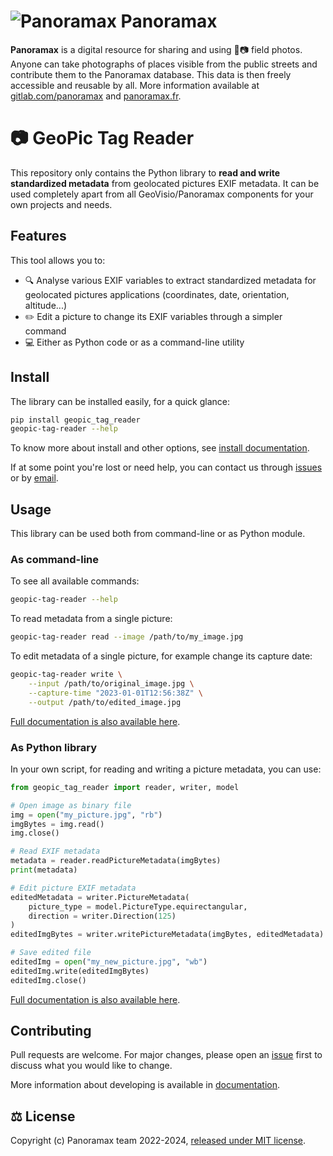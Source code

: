 # ![Panoramax](https://upload.wikimedia.org/wikipedia/commons/thumb/a/a9/Panoramax.svg/40px-Panoramax.svg.png) Panoramax

__Panoramax__ is a digital resource for sharing and using 📍📷 field photos. Anyone can take photographs of places visible from the public streets and contribute them to the Panoramax database. This data is then freely accessible and reusable by all. More information available at [gitlab.com/panoramax](https://gitlab.com/panoramax) and [panoramax.fr](https://panoramax.fr/).


# 📷 GeoPic Tag Reader

This repository only contains the Python library to __read and write standardized metadata__ from geolocated pictures EXIF metadata. It can be used completely apart from all GeoVisio/Panoramax components for your own projects and needs.

## Features

This tool allows you to:

- 🔍 Analyse various EXIF variables to extract standardized metadata for geolocated pictures applications (coordinates, date, orientation, altitude...)
- ✏️ Edit a picture to change its EXIF variables through a simpler command
- 💻 Either as Python code or as a command-line utility


## Install

The library can be installed easily, for a quick glance:

```bash
pip install geopic_tag_reader
geopic-tag-reader --help
```

To know more about install and other options, see [install documentation](./docs/install.md).

If at some point you're lost or need help, you can contact us through [issues](https://gitlab.com/panoramax/server/geo-picture-tag-reader/-/issues) or by [email](mailto:panieravide@riseup.net).


## Usage

This library can be used both from command-line or as Python module.

### As command-line

To see all available commands:

```bash
geopic-tag-reader --help
```

To read metadata from a single picture:

```bash
geopic-tag-reader read --image /path/to/my_image.jpg
```

To edit metadata of a single picture, for example change its capture date:

```bash
geopic-tag-reader write \
	--input /path/to/original_image.jpg \
	--capture-time "2023-01-01T12:56:38Z" \
	--output /path/to/edited_image.jpg
```

[Full documentation is also available here](./docs/index.md).

### As Python library

In your own script, for reading and writing a picture metadata, you can use:

```python
from geopic_tag_reader import reader, writer, model

# Open image as binary file
img = open("my_picture.jpg", "rb")
imgBytes = img.read()
img.close()

# Read EXIF metadata
metadata = reader.readPictureMetadata(imgBytes)
print(metadata)

# Edit picture EXIF metadata
editedMetadata = writer.PictureMetadata(
	picture_type = model.PictureType.equirectangular,
	direction = writer.Direction(125)
)
editedImgBytes = writer.writePictureMetadata(imgBytes, editedMetadata)

# Save edited file
editedImg = open("my_new_picture.jpg", "wb")
editedImg.write(editedImgBytes)
editedImg.close()
```

[Full documentation is also available here](./docs/tech/api_reference.md).


## Contributing

Pull requests are welcome. For major changes, please open an [issue](https://gitlab.com/panoramax/server/geo-picture-tag-reader/-/issues) first to discuss what you would like to change.

More information about developing is available in [documentation](./docs/develop.md).


## ⚖️ License

Copyright (c) Panoramax team 2022-2024, [released under MIT license](https://gitlab.com/panoramax/server/geo-picture-tag-reader/-/blob/main/LICENSE).
